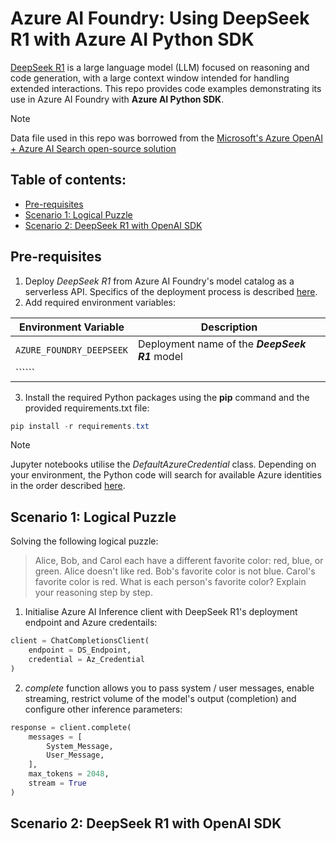 # Azure AI Foundry: Using DeepSeek R1 with Azure AI Python SDK
[DeepSeek R1](https://github.com/deepseek-ai/DeepSeek-R1) is a large language model (LLM) focused on reasoning and code generation, with a large context window intended for handling extended interactions.  This repo provides code examples demonstrating its use in Azure AI Foundry with **Azure AI Python SDK**.

> [!NOTE]
> Data file used in this repo was borrowed from the [Microsoft's Azure OpenAI + Azure AI Search open-source solution](https://github.com/Azure-Samples/azure-search-openai-demo)

## Table of contents:
- [Pre-requisites]()
- [Scenario 1: Logical Puzzle]()
- [Scenario 2: DeepSeek R1 with OpenAI SDK]()

## Pre-requisites
1. Deploy _DeepSeek R1_ from Azure AI Foundry's model catalog as a serverless API. Specifics of the deployment process is described [here](https://learn.microsoft.com/en-us/azure/ai-studio/how-to/deploy-models-serverless).
2. Add required environment variables:

| Environment Variable | Description |
| --- | --- |
| ```AZURE_FOUNDRY_DEEPSEEK``` | Deployment name of the **_DeepSeek R1_** model |
| `````` |  |

3. Install the required Python packages using the **pip** command and the provided requirements.txt file:
``` PowerShell
pip install -r requirements.txt
```
> [!NOTE]
> Jupyter notebooks utilise the _DefaultAzureCredential_ class. Depending on your environment, the Python code will search for available Azure identities in the order described [here](https://learn.microsoft.com/en-us/python/api/azure-identity/azure.identity.defaultazurecredential?view=azure-python).

## Scenario 1: Logical Puzzle
Solving the following logical puzzle:
> Alice, Bob, and Carol each have a different favorite color: red, blue, or green.  Alice doesn't like red. Bob's favorite color is not blue. Carol's favorite color is red. What is each person's favorite color? Explain your reasoning step by step.
1. Initialise Azure AI Inference client with DeepSeek R1's deployment endpoint and Azure credentails:
``` Python
client = ChatCompletionsClient(
    endpoint = DS_Endpoint,
    credential = Az_Credential
)
```
2. _complete_ function allows you to pass system / user messages, enable streaming, restrict volume of the model's output (completion) and configure other inference parameters:
``` Python
response = client.complete(
    messages = [
        System_Message,
        User_Message,
    ],
    max_tokens = 2048,
    stream = True
)
```

## Scenario 2: DeepSeek R1 with OpenAI SDK
